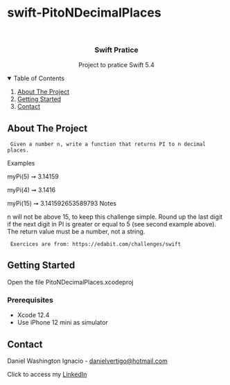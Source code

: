 # swift-PitoNDecimalPlaces

<!-- PROJECT LOGO -->
<br />
<p align="center">

  <h3 align="center">Swift Pratice</h3>
  <p align="center">
    Project to pratice Swift 5.4
  </p>
</p>



<!-- TABLE OF CONTENTS -->
<details open="open">
  <summary>Table of Contents</summary>
  <ol>
    <li>
      <a href="#about-the-project">About The Project</a>
    </li>
    <li>
      <a href="#getting-started">Getting Started</a>
    </li>
    <li><a href="#contact">Contact</a></li>
  </ol>
</details>



<!-- ABOUT THE PROJECT -->
## About The Project
 
  
     Given a number n, write a function that returns PI to n decimal places.

Examples

myPi(5) ➞ 3.14159

myPi(4) ➞ 3.1416

myPi(15) ➞ 3.141592653589793
Notes

n will not be above 15, to keep this challenge simple.
Round up the last digit if the next digit in PI is greater or equal to 5 (see second example above).
The return value must be a number, not a string.
          
     Exercices are from: https://edabit.com/challenges/swift


<!-- GETTING STARTED -->
## Getting Started

Open the file PitoNDecimalPlaces.xcodeproj 

### Prerequisites

* Xcode 12.4
* Use iPhone 12 mini as simulator 

<!-- CONTACT -->
## Contact

Daniel Washington Ignacio - danielvertigo@hotmail.com

Click to access my [LinkedIn](https://www.linkedin.com/in/daniel-washington-ignacio-ab439b164/)
